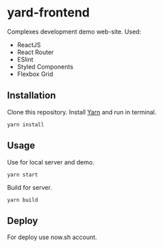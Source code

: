 # yard-frontend
Complexes development demo web-site. 
Used: 
 - ReactJS
 - React Router
 - ESlint
 - Styled Components
 - Flexbox Grid

## Installation

Clone this repository. 
Install [Yarn](https://yarnpkg.com/) and run in terminal. 

```shell
yarn install
```

## Usage

Use for local server and demo. 
```shell
yarn start
```

Build for server. 
```shell
yarn build
```

## Deploy

For deploy use now.sh account.
